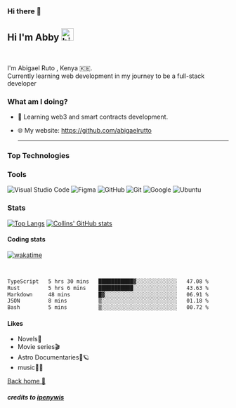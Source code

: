 ### Hi there 👋

## Hi I'm Abby <img src="https://user-images.githubusercontent.com/1303154/88677602-1635ba80-d120-11ea-84d8-d263ba5fc3c0.gif" width="28px" alt="hi">

<br>

I'm Abigael Ruto , Kenya 🇰🇪.<br>
Currently learning web  development in my journey to be a full-stack developer
<!-- #### Social tags -->

<!-- what am i doing currently -->

### What am I doing?

- 🌱 Learning web3 and smart contracts development.

- 🌐 My website: <https://github.com/abigaelrutto><hr>

### Top Technologies

<!-- links takes you to repositories -->
<!-- Links takes you to repositories utilizing them. give it a try. -->

### Tools

![Visual Studio Code](https://img.shields.io/badge/Visual%20Studio%20Code-0078d7.svg?style=for-the-badge&logo=visual-studio-code&logoColor=white) ![Figma](https://img.shields.io/badge/figma-%23F24E1E.svg?style=for-the-badge&logo=figma&logoColor=white) ![GitHub](https://img.shields.io/badge/github-%23121011.svg?style=for-the-badge&logo=github&logoColor=white) ![Git](https://img.shields.io/badge/git-%23F05033.svg?style=for-the-badge&logo=git&logoColor=white) ![Google](https://img.shields.io/badge/google-4285F4?style=for-the-badge&logo=google&logoColor=white) ![Ubuntu](https://img.shields.io/badge/Ubuntu-E95420?style=for-the-badge&logo=ubuntu&logoColor=white)

### Stats
[![Top Langs](https://github-readme-stats.vercel.app/api/top-langs/?username=abigaelrutto&layout=compact)](https://github.com/anuraghazra/github-readme-stats)
[![Collins' GitHub stats](https://github-readme-stats.vercel.app/api?username=abigaelrutto&show_icons=true&theme=radical&count_private=true)](https://github.com/anuraghazra/github-readme-stats)
#### Coding stats

<!-- [![wakatime](https://wakatime.com/badge/github/Collins-Ruto/collins-ruto.svg)](https://wakatime.com/badge/github/Collins-Ruto/collins-ruto) -->
[![wakatime](https://wakatime.com/badge/user/426a2cff-37ab-4579-87f6-d3f2fa22c2a8.svg)](https://wakatime.com/@426a2cff-37ab-4579-87f6-d3f2fa22c2a8)

<!-- The GUI version of the stats below love the graphic one -->
<!-- [![willianrod's wakatime stats](https://github-readme-stats.vercel.app/api/wakatime?username=abigaelrutto)](https://github.com/anuraghazra/github-readme-stats) -->
<br>

<!--START_SECTION:waka-->

```txt
TypeScript   5 hrs 30 mins   ███████████▓░░░░░░░░░░░░░   47.08 %
Rust         5 hrs 6 mins    ███████████░░░░░░░░░░░░░░   43.63 %
Markdown     48 mins         █▓░░░░░░░░░░░░░░░░░░░░░░░   06.91 %
JSON         8 mins          ▒░░░░░░░░░░░░░░░░░░░░░░░░   01.18 %
Bash         5 mins          ▒░░░░░░░░░░░░░░░░░░░░░░░░   00.72 %
```

<!--END_SECTION:waka-->

#### Likes
- Novels📓
- Movie series🎬
- Astro Documentaries🔭🪐
- music🎸🎶

[Back home 🏡](#)

##### credits to [ipenywis](https://github.com/ipenywis)

</details>

<!--🦝⚡️🥂🏆🚀⚙️🌐🇰🇪🖥️🐶🫂🎲🎙️📢💬--><!--
**abigaelrutto/abigaelrutto** is a ✨ _special_ ✨ repository because its `README.md` (this file) appears on your GitHub profile.

Here are some ideas to get you started:

- 🔭 I’m currently working on ...
- 🌱 I’m currently learning ...
- 👯 I’m looking to collaborate on ...
- 🤔 I’m looking for help with ...
- 💬 Ask me about ...
- 📫 How to reach me: ...
- 😄 Pronouns: ...
- ⚡ Fun fact: ...
-->
